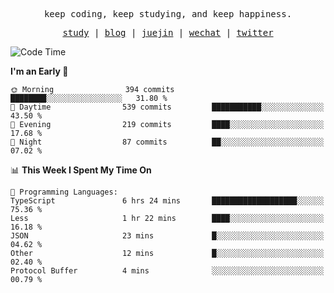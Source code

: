 <p align="center">
  <samp>
    <span>keep coding, keep studying, and keep happiness.</span>
  </samp>
</p>

<p align="center">
  <samp>
    <a href="https://github.com/ouduidui/fe-study">study</a> |
    <a href="https://deweyou.me">blog</a>  |
    <a href="https://juejin.cn/user/4309700183594366">juejin</a> |
    <a href="https://user-images.githubusercontent.com/54696834/165071004-6509e3f2-90c3-448c-9d92-3da42b0c2021.jpeg">wechat</a> |
    <a href="https://twitter.com/ouduidui">twitter</a>
  </samp>
</p>

<!--START_SECTION:waka-->
![Code Time](http://img.shields.io/badge/Code%20Time-3%2C792%20hrs%2047%20mins-blue)

**I'm an Early 🐤** 

```text
🌞 Morning                394 commits         ████████░░░░░░░░░░░░░░░░░   31.80 % 
🌆 Daytime                539 commits         ███████████░░░░░░░░░░░░░░   43.50 % 
🌃 Evening                219 commits         ████░░░░░░░░░░░░░░░░░░░░░   17.68 % 
🌙 Night                  87 commits          ██░░░░░░░░░░░░░░░░░░░░░░░   07.02 % 
```


📊 **This Week I Spent My Time On** 

```text
💬 Programming Languages: 
TypeScript               6 hrs 24 mins       ███████████████████░░░░░░   75.36 % 
Less                     1 hr 22 mins        ████░░░░░░░░░░░░░░░░░░░░░   16.18 % 
JSON                     23 mins             █░░░░░░░░░░░░░░░░░░░░░░░░   04.62 % 
Other                    12 mins             █░░░░░░░░░░░░░░░░░░░░░░░░   02.40 % 
Protocol Buffer          4 mins              ░░░░░░░░░░░░░░░░░░░░░░░░░   00.79 % 
```


<!--END_SECTION:waka-->
